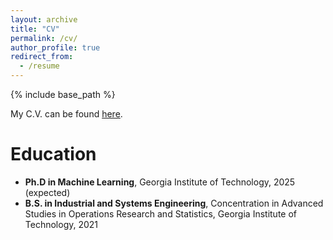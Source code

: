 ```yaml
---
layout: archive
title: "CV"
permalink: /cv/
author_profile: true
redirect_from:
  - /resume
---
```


{% include base_path %}

My C.V. can be found [here](http://abukharin3.github.io/AlexBukharinCV.pdf).

Education
======
* **Ph.D in Machine Learning**, Georgia Institute of Technology, 2025 (expected)
* **B.S. in Industrial and Systems Engineering**, Concentration in Advanced Studies in Operations Research and Statistics, Georgia Institute of Technology, 2021

